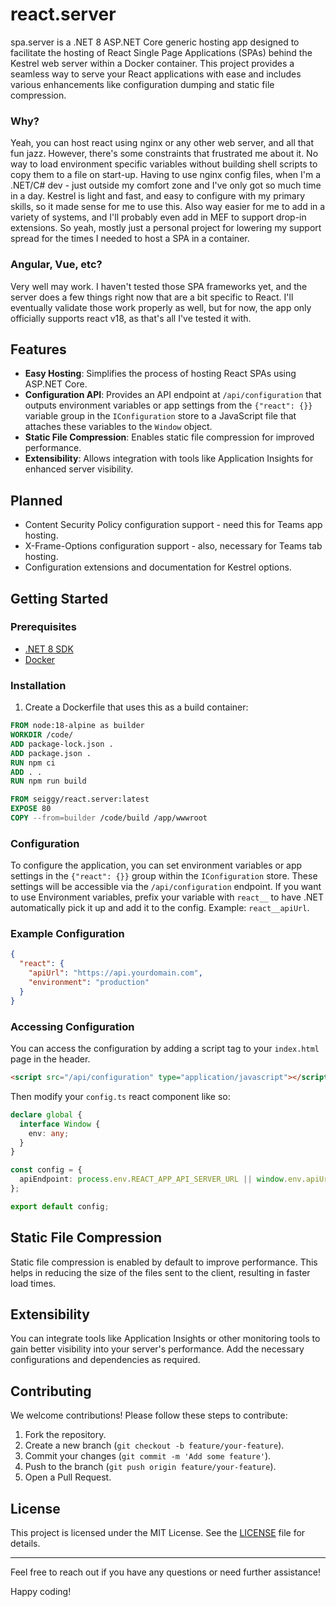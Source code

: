# react.server

spa.server is a .NET 8 ASP.NET Core generic hosting app designed to facilitate the hosting of React Single Page Applications (SPAs) behind the Kestrel web server within a Docker container. This project provides a seamless way to serve your React applications with ease and includes various enhancements like configuration dumping and static file compression.

### Why?
Yeah, you can host react using nginx or any other web server, and all that fun jazz. However, there's some constraints that frustrated me about it. No way to load environment specific variables without building shell scripts to copy them to a file on start-up. Having to use nginx config files, when I'm a .NET/C# dev - just outside my comfort zone and I've only got so much time in a day. Kestrel is light and fast, and easy to configure with my primary skills, so it made sense for me to use this. Also way easier for me to add in a variety of systems, and I'll probably even add in MEF to support drop-in extensions. So yeah, mostly just a personal project for lowering my support spread for the times I needed to host a SPA in a container.

### Angular, Vue, etc?
Very well may work. I haven't tested those SPA frameworks yet, and the server does a few things right now that are a bit specific to React. I'll eventually validate those work properly as well, but for now, the app only officially supports react v18, as that's all I've tested it with.

## Features

- **Easy Hosting**: Simplifies the process of hosting React SPAs using ASP.NET Core.
- **Configuration API**: Provides an API endpoint at `/api/configuration` that outputs environment variables or app settings from the `{"react": {}}` variable group in the `IConfiguration` store to a JavaScript file that attaches these variables to the `Window` object.
- **Static File Compression**: Enables static file compression for improved performance.
- **Extensibility**: Allows integration with tools like Application Insights for enhanced server visibility.

## Planned
- Content Security Policy configuration support - need this for Teams app hosting.
- X-Frame-Options configuration support - also, necessary for Teams tab hosting.
- Configuration extensions and documentation for Kestrel options.

## Getting Started

### Prerequisites

- [.NET 8 SDK](https://dotnet.microsoft.com/download/dotnet/8.0)
- [Docker](https://www.docker.com/get-started)

### Installation

1. Create a Dockerfile that uses this as a build container:

```Dockerfile
FROM node:18-alpine as builder
WORKDIR /code/
ADD package-lock.json .
ADD package.json .
RUN npm ci
ADD . .
RUN npm run build

FROM seiggy/react.server:latest
EXPOSE 80
COPY --from=builder /code/build /app/wwwroot
```

### Configuration

To configure the application, you can set environment variables or app settings in the `{"react": {}}` group within the `IConfiguration` store. These settings will be accessible via the `/api/configuration` endpoint. If you want to use Environment variables, prefix your variable with `react__` to have .NET automatically pick it up and add it to the config. Example: `react__apiUrl`.

### Example Configuration

```json
{
  "react": {
    "apiUrl": "https://api.yourdomain.com",
    "environment": "production"
  }
}
```

### Accessing Configuration

You can access the configuration by adding a script tag to your `index.html` page in the header.

```html
<script src="/api/configuration" type="application/javascript"></script>
```

Then modify your `config.ts` react component like so:

```typescript
declare global {
  interface Window {
    env: any;
  }
}

const config = {
  apiEndpoint: process.env.REACT_APP_API_SERVER_URL || window.env.apiUrl,
};

export default config;
```

## Static File Compression

Static file compression is enabled by default to improve performance. This helps in reducing the size of the files sent to the client, resulting in faster load times.

## Extensibility

You can integrate tools like Application Insights or other monitoring tools to gain better visibility into your server's performance. Add the necessary configurations and dependencies as required.

## Contributing

We welcome contributions! Please follow these steps to contribute:

1. Fork the repository.
2. Create a new branch (`git checkout -b feature/your-feature`).
3. Commit your changes (`git commit -m 'Add some feature'`).
4. Push to the branch (`git push origin feature/your-feature`).
5. Open a Pull Request.

## License

This project is licensed under the MIT License. See the [LICENSE](LICENSE) file for details.

---

Feel free to reach out if you have any questions or need further assistance!

Happy coding!